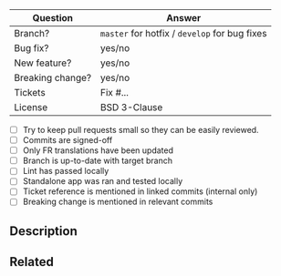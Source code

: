 <!--
Hello 👋 Thank you for submitting a Pull Request.

Have any questions? Check out the contributing docs at https://github.com/ovh/manager/blob/master/CONTRIBUTING.md

-->

| Question         | Answer
| ---------------- | ---
| Branch?          | `master` for hotfix / `develop` for bug fixes <!-- target branch -->
| Bug fix?         | yes/no
| New feature?     | yes/no
| Breaking change? | yes/no
| Tickets          | Fix #... <!-- prefix each issue number with "Fix #", if any -->
| License          | BSD 3-Clause

<!--
  Before submitting your PR, please review the following checklist:
-->

- [ ] Try to keep pull requests small so they can be easily reviewed.
- [ ] Commits are signed-off
- [ ] Only FR translations have been updated
- [ ] Branch is up-to-date with target branch
- [ ] Lint has passed locally
- [ ] Standalone app was ran and tested locally
- [ ] Ticket reference is mentioned in linked commits (internal only)
- [ ] Breaking change is mentioned in relevant commits

## Description

<!-- Write a brief description of the changes introduced by this PR -->

## Related

<!-- Link dependencies of this PR -->
